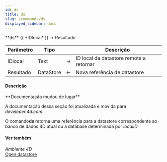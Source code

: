 ```yaml
---
id: ds
title: ds
slug: /commands/ds
displayed_sidebar: docs
---
```


<!--REF #_command_.ds.Syntax-->**ds** {( *IDlocal* )} -> Resultado<!-- END REF-->
<!--REF #_command_.ds.Params-->
| Parâmetro | Tipo |  | Descrição |
| --- | --- | --- | --- |
| IDlocal | Text | &srarr; | ID local da datastore remota a retornar |
| Resultado | DataStore | &larr; | Nova referência de datastore |

<!-- END REF-->

#### Descrição 

<!--REF #_command_.ds.Summary-->**Documentação mudou de lugar** 

A documentação dessa seção foi atualizada e movida para *developer.<!-- END REF-->4d.com*.

O comando**ds** retorna uma referência para a datastore correspondente ao banco de dados 4D atual ou a database determinada por *localID*

#### Ver também 

*Ambiente 4D*  
[Open datastore](open-datastore.md)  